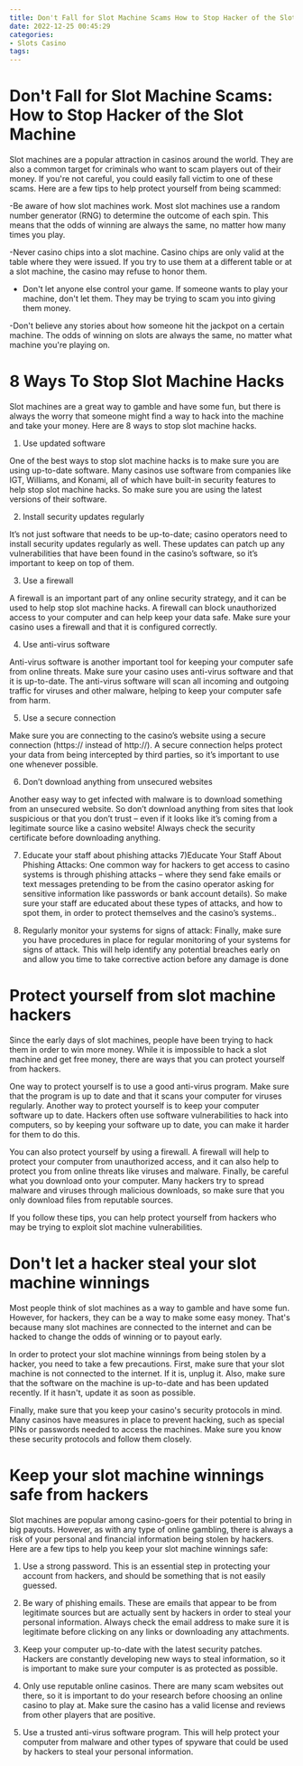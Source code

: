 ```yaml
---
title: Don't Fall for Slot Machine Scams How to Stop Hacker of the Slot Machine
date: 2022-12-25 00:45:29
categories:
- Slots Casino
tags:
---
```



#  Don't Fall for Slot Machine Scams: How to Stop Hacker of the Slot Machine

Slot machines are a popular attraction in casinos around the world. They are also a common target for criminals who want to scam players out of their money. If you're not careful, you could easily fall victim to one of these scams. Here are a few tips to help protect yourself from being scammed:

-Be aware of how slot machines work. Most slot machines use a random number generator (RNG) to determine the outcome of each spin. This means that the odds of winning are always the same, no matter how many times you play.

-Never casino chips into a slot machine. Casino chips are only valid at the table where they were issued. If you try to use them at a different table or at a slot machine, the casino may refuse to honor them.

- Don't let anyone else control your game. If someone wants to play your machine, don't let them. They may be trying to scam you into giving them money.

-Don't believe any stories about how someone hit the jackpot on a certain machine. The odds of winning on slots are always the same, no matter what machine you're playing on.

#  8 Ways To Stop Slot Machine Hacks 

Slot machines are a great way to gamble and have some fun, but there is always the worry that someone might find a way to hack into the machine and take your money. Here are 8 ways to stop slot machine hacks.

1. Use updated software

One of the best ways to stop slot machine hacks is to make sure you are using up-to-date software. Many casinos use software from companies like IGT, Williams, and Konami, all of which have built-in security features to help stop slot machine hacks. So make sure you are using the latest versions of their software.

2. Install security updates regularly

It’s not just software that needs to be up-to-date; casino operators need to install security updates regularly as well. These updates can patch up any vulnerabilities that have been found in the casino’s software, so it’s important to keep on top of them.

3. Use a firewall

A firewall is an important part of any online security strategy, and it can be used to help stop slot machine hacks. A firewall can block unauthorized access to your computer and can help keep your data safe. Make sure your casino uses a firewall and that it is configured correctly.

4. Use anti-virus software

Anti-virus software is another important tool for keeping your computer safe from online threats. Make sure your casino uses anti-virus software and that it is up-to-date. The anti-virus software will scan all incoming and outgoing traffic for viruses and other malware, helping to keep your computer safe from harm.

5. Use a secure connection

Make sure you are connecting to the casino’s website using a secure connection (https:// instead of http://). A secure connection helps protect your data from being intercepted by third parties, so it’s important to use one whenever possible.


  6. Don’t download anything from unsecured websites

Another easy way to get infected with malware is to download something from an unsecured website. So don’t download anything from sites that look suspicious or that you don’t trust – even if it looks like it’s coming from a legitimate source like a casino website! Always check the security certificate before downloading anything.

  7. Educate your staff about phishing attacks
7)Educate Your Staff About Phishing Attacks: One common way for hackers to get access to casino systems is through phishing attacks – where they send fake emails or text messages pretending to be from the casino operator asking for sensitive information like passwords or bank account details). So make sure your staff are educated about these types of attacks, and how to spot them, in order to protect themselves and the casino’s systems..

  8) Regularly monitor your systems for signs of attack: Finally, make sure you have procedures in place for regular monitoring of your systems for signs of attack. This will help identify any potential breaches early on and allow you time to take corrective action before any damage is done

#  Protect yourself from slot machine hackers 

Since the early days of slot machines, people have been trying to hack them in order to win more money. While it is impossible to hack a slot machine and get free money, there are ways that you can protect yourself from hackers.

One way to protect yourself is to use a good anti-virus program. Make sure that the program is up to date and that it scans your computer for viruses regularly. Another way to protect yourself is to keep your computer software up to date. Hackers often use software vulnerabilities to hack into computers, so by keeping your software up to date, you can make it harder for them to do this.

You can also protect yourself by using a firewall. A firewall will help to protect your computer from unauthorized access, and it can also help to protect you from online threats like viruses and malware. Finally, be careful what you download onto your computer. Many hackers try to spread malware and viruses through malicious downloads, so make sure that you only download files from reputable sources.

If you follow these tips, you can help protect yourself from hackers who may be trying to exploit slot machine vulnerabilities.

#  Don't let a hacker steal your slot machine winnings 

Most people think of slot machines as a way to gamble and have some fun. However, for hackers, they can be a way to make some easy money. That's because many slot machines are connected to the internet and can be hacked to change the odds of winning or to payout early.

In order to protect your slot machine winnings from being stolen by a hacker, you need to take a few precautions. First, make sure that your slot machine is not connected to the internet. If it is, unplug it. Also, make sure that the software on the machine is up-to-date and has been updated recently. If it hasn't, update it as soon as possible.

Finally, make sure that you keep your casino's security protocols in mind. Many casinos have measures in place to prevent hacking, such as special PINs or passwords needed to access the machines. Make sure you know these security protocols and follow them closely.

#  Keep your slot machine winnings safe from hackers

Slot machines are popular among casino-goers for their potential to bring in big payouts. However, as with any type of online gambling, there is always a risk of your personal and financial information being stolen by hackers. Here are a few tips to help you keep your slot machine winnings safe:

1. Use a strong password. This is an essential step in protecting your account from hackers, and should be something that is not easily guessed.

2. Be wary of phishing emails. These are emails that appear to be from legitimate sources but are actually sent by hackers in order to steal your personal information. Always check the email address to make sure it is legitimate before clicking on any links or downloading any attachments.

3. Keep your computer up-to-date with the latest security patches. Hackers are constantly developing new ways to steal information, so it is important to make sure your computer is as protected as possible.

4. Only use reputable online casinos. There are many scam websites out there, so it is important to do your research before choosing an online casino to play at. Make sure the casino has a valid license and reviews from other players that are positive.

5. Use a trusted anti-virus software program. This will help protect your computer from malware and other types of spyware that could be used by hackers to steal your personal information.